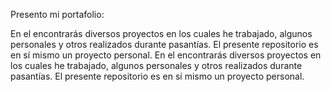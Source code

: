 Presento mi portafolio:

En el encontrarás diversos proyectos en los cuales he trabajado, algunos personales y otros realizados durante pasantías. El presente repositorio es en sí mismo un proyecto personal.
En el encontrarás diversos proyectos en los cuales he trabajado, algunos personales y otros realizados durante pasantías. El presente repositorio es en sí mismo un proyecto personal.
